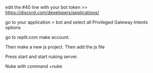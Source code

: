 edit the #40 line with your bot token >> https://discord.com/developers/applications/

go to your application > bot and select all Privileged Gateway Intents options

go to replit.com make account.

Then make a new js project. Then add the js file

Press start and start nuking server.

Nuke with command +nuke
